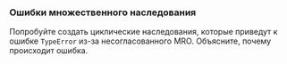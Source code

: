 ### Ошибки множественного наследования
Попробуйте создать циклические наследования, которые приведут к ошибке `TypeError` из-за несогласованного MRO. Объясните, почему происходит ошибка.
